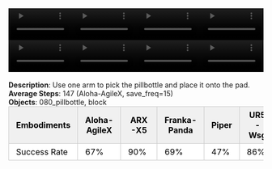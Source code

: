 <!DOCTYPE html>
<html lang="en">
<body>
    <div style="display: flex;">
        <video src="./task_video_clean/move_pillbottle_pad/aloha-agilex_head.mp4" controls loop muted autoplay style="width: 25%;"></video>
        <video src="./task_video_clean/move_pillbottle_pad/franka-panda_head.mp4" controls loop muted autoplay style="width: 25%;"></video>
        <video src="./task_video_clean/move_pillbottle_pad/ARX-X5_head.mp4" controls loop muted autoplay style="width: 25%;"></video>
        <video src="./task_video_clean/move_pillbottle_pad/ur5-wsg_head.mp4" controls loop muted autoplay style="width: 25%;"></video>
    </div>
    <div style="display: flex;">
        <video src="./task_video_clean/move_pillbottle_pad/aloha-agilex_world.mp4" controls loop muted autoplay style="width: 25%;"></video>
        <video src="./task_video_clean/move_pillbottle_pad/franka-panda_world.mp4" controls loop muted autoplay style="width: 25%;"></video>
        <video src="./task_video_clean/move_pillbottle_pad/ARX-X5_world.mp4" controls loop muted autoplay style="width: 25%;"></video>
        <video src="./task_video_clean/move_pillbottle_pad/ur5-wsg_world.mp4" controls loop muted autoplay style="width: 25%;"></video>
    </div>
    <br><b>Description</b>: Use one arm to pick the pillbottle and place it onto the pad.<br>
    <b>Average Steps</b>: 147 (Aloha-AgileX, save_freq=15)<br>
    <b>Objects</b>: 080_pillbottle, block<br>
    <table style="margin:0 auto;border-collapse:collapse;width:auto;min-width:180px;background-color:white;">
        <thead>
            <tr style="background:#f0f0f0;">
                <th style="border:1px solid #ccc;padding:6px 14px;color:black;">Embodiments</th>
                <th style="border:1px solid #ccc;padding:6px 14px;color:black;">Aloha-AgileX</th>
                <th style="border:1px solid #ccc;padding:6px 14px;color:black;">ARX-X5</th>
                <th style="border:1px solid #ccc;padding:6px 14px;color:black;">Franka-Panda</th>
                <th style="border:1px solid #ccc;padding:6px 14px;color:black;">Piper</th>
                <th style="border:1px solid #ccc;padding:6px 14px;color:black;">UR5-Wsg</th>
            </tr>
        </thead>
        <tbody>
            <tr style="background:white;">
                <td style="border:1px solid #ccc;padding:6px 14px;color:black;">Success Rate</td>
                <td style="border:1px solid #ccc;padding:6px 14px;color:black;">67%</td>
                <td style="border:1px solid #ccc;padding:6px 14px;color:black;">90%</td>
                <td style="border:1px solid #ccc;padding:6px 14px;color:black;">69%</td>
                <td style="border:1px solid #ccc;padding:6px 14px;color:black;">47%</td>
                <td style="border:1px solid #ccc;padding:6px 14px;color:black;">86%</td>
            </tr>
        </tbody>
    </table>
</body>
</html>
